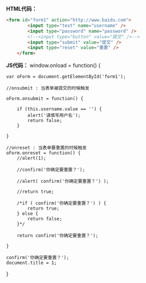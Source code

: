 **HTML代码：**
```html
<form id="form1" action="http://www.baidu.com">
    	<input type="text" name="username" />
        <input type="password" name="password" />
        <!--<input type="button" value="提交" />-->
        <input type="submit" value="提交" />
        <input type="reset" value="重置" />
    </form>
```
**JS代码：**
window.onload = function() {
	
	var oForm = document.getElementById('form1');
	
	//onsubmit : 当表单被提交的时候触发
	
	oForm.onsubmit = function() {
		
		if (this.username.value == '') {
			alert('请填写用户名');
			return false;
		}
		
	}
	
	//onreset : 当表单要重置的时候触发
	oForm.onreset = function() {
		//alert(1);
		
		//confirm('你确定要重置？');
		
		//alert( confirm('你确定要重置？') );
		
		//return true;
		
		/*if ( confirm('你确定要重置？') ) {
			return true;
		} else {
			return false;
		}*/
		
		return confirm('你确定要重置？');
		
	}
	
	confirm('你确定要重置？');
	document.title = 1;
	
}